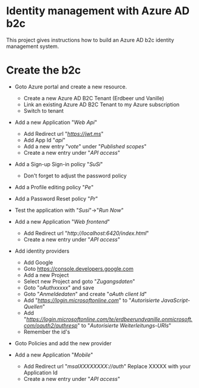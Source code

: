 # Identity management with Azure AD b2c

This project gives instructions how to build an Azure AD b2c identity management system. 

# Create the b2c

* Goto Azure portal and create a new resource.
  * Create a new  Azure AD B2C Tenant (Erdbeer und Vanille)
  * Link an existing Azure AD B2C Tenant to my Azure subscription
  * Switch to tenant

* Add a new Application "*Web Api*"
  * Add Redirect url "*https://jwt.ms*"
  * Add App Id "*api*"
  * Add a new entry "*vote*" under "*Published scopes*"
  * Create a new entry under "*API access*"
  
* Add a Sign-up Sign-in policy "*SuSi*"
  * Don't forget to adjust the password policy
* Add a Profile editing policy "*Pe*"
* Add a Password Reset policy "*Pr*"

* Test the application with "*Susi*"->"*Run Now*"

* Add a new Application "*Web frontend*"
  * Add Redirect url "*http://localhost:6420/index.html*"  
  * Create a new entry under "*API access*"

* Add identity providers
  * Add Google
  * Goto https://console.developers.google.com
  * Add a new Project
  * Select new Project and goto "*Zugangsdaten*"
  * Goto "*oAuthxxxxx*" and save
  * Goto "*Anmeldedaten*" and create "*oAuth client Id*"
  * Add "*https://login.microsoftonline.com*" to "*Autorisierte JavaScript-Quellen*"
  * Add "*https://login.microsoftonline.com/te/erdbeerundvanille.onmicrosoft.com/oauth2/authresp*" to "*Autorisierte Weiterleitungs-URIs*"
  * Remember the id's

* Goto Policies and add the new provider

* Add a new Application "*Mobile*"
  * Add Redirect url "*msalXXXXXXXX://auth*"  Replace XXXXX with your Application Id
  * Create a new entry under "*API access*"

